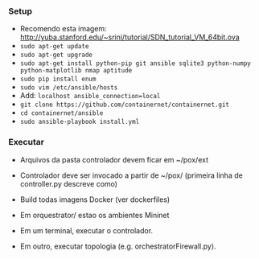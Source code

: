 
### Setup

* Recomendo esta imagem: http://yuba.stanford.edu/~srini/tutorial/SDN_tutorial_VM_64bit.ova
* `sudo apt-get update`
* `sudo apt-get upgrade`
* `sudo apt-get install python-pip git ansible sqlite3 python-numpy python-matplotlib nmap aptitude`
* `sudo pip install enum`
* `sudo vim /etc/ansible/hosts`
* Add: `localhost ansible_connection=local`
* `git clone https://github.com/containernet/containernet.git`
* `cd containernet/ansible`
* `sudo ansible-playbook install.yml`


### Executar

* Arquivos da pasta controlador devem ficar em ~/pox/ext
* Controlador deve ser invocado a partir de ~/pox/ (primeira linha de controller.py descreve como)
* Build todas imagens Docker (ver dockerfiles)
* Em orquestrator/ estao os ambientes Mininet

* Em um terminal, executar o controlador.
* Em outro, executar topologia (e.g. orchestratorFirewall.py).


